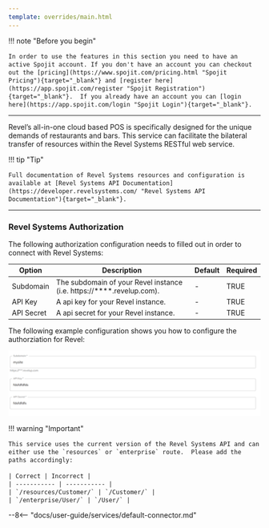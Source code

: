 ```yaml
---
template: overrides/main.html
---
```

!!! note "Before you begin" 

    In order to use the features in this section you need to have an active Spojit account. If you don't have an account you can checkout out the [pricing](https://www.spojit.com/pricing.html "Spojit Pricing"){target="_blank"} and [register here](https://app.spojit.com/register "Spojit Registration"){target="_blank"}.  If you already have an account you can [login here](https://app.spojit.com/login "Spojit Login"){target="_blank"}.
___
   
Revel’s all-in-one cloud based POS is specifically designed for the unique demands of restaurants and bars.  This service can facilitate the bilateral transfer of resources within the Revel Systems RESTful web service.

!!! tip "Tip" 

    Full documentation of Revel Systems resources and configuration is available at [Revel Systems API Documentation](https://developer.revelsystems.com/ "Revel Systems API Documentation"){target="_blank"}.
___
### Revel Systems Authorization

The following authorization configuration needs to filled out in order to connect with Revel Systems:

| Option | Description | Default | Required |
| ----------- | ----------- | ----------- | ----------- |
| Subdomain | The subdomain of your Revel instance (i.e. https://****.revelup.com). | - | TRUE |
| API Key | A api key for your Revel instance. | - | TRUE |
| API Secret | A api secret for your Revel instance. | - | TRUE |

The following example configuration shows you how to configure the authorziation for Revel:

![Revel Systems Authorization Configuration](/assets/images/services/revel-service/authorization-configuration.png "Revel Systems Authorization Configuration")

!!! warning "Important"

    This service uses the current version of the Revel Systems API and can either use the `resources` or `enterprise` route.  Please add the paths accordingly:

    | Correct | Incorrect |
    | ----------- | ----------- |
    | `/resources/Customer/` | `/Customer/` |
    | `/enterprise/User/` | `/User/` |

--8<-- "docs/user-guide/services/default-connector.md"